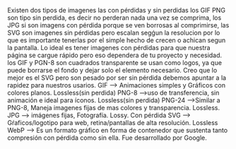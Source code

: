 Existen dos tipos de imagenes las con pérdidas y sin perdidas
los GIF PNG son tipo sin perdida, es decir no perderan nada una vez se comprima, los JPG si son imagens con pérdida porque se ven borrosas al comprimirse, las SVG son imagenes sin pérdidas pero escalan segǵun la resolucion por lo que es importante tenerlas por el simple hecho de crecen o achican segun la pantalla.
Lo ideal es tener imagenes con pérdidas para que nuestra página se cargue rápido pero eso dependera de tu proyecto y necesidad.
los GIF y PGN-8 son cuadrados transparente se usan como logos, ya que puede borrarse el fondo y dejar solo el elemento necesario.
Creo que lo mejor es el SVG pero son pesado por ser sin pérdida debemos apuntar a la rapidez para nuestros usarios.
GIF --> Animaciones simples y Gráficos con colores planos. Lossless(sin perdida)
PNG-8 -->uso de transferencia, sin animación e ideal para íconos. Lossless(sin perdida)
PNG-24 -->Similar a PNG-8, Maneja imagenes fijas de mas colores y transparencia. Lossless.
JPG --> imágenes fijas, Fotografía. Lossy. Con pérdida
SVG --> Gŕaficos/logotipo para web, retina/pantallas de alta resolución. Lossless
WebP --> Es un formato gráfico en forma de contenedor que sustenta tanto compresión con pérdida como sin ella. ​​Fue desarrollado por Google.

